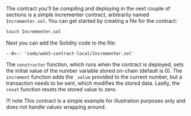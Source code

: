 The contract you'll be compiling and deploying in the next couple of sections is a simple incrementer contract, arbitrarily named `Incrementer.sol`. You can get started by creating a file for the contract:

```bash
touch Incrementer.sol
```

Next you can add the Solidity code to the file:

```solidity
--8<-- 'code/web3-contract-local/Incrementer.sol'
```

The `constructor` function, which runs when the contract is deployed, sets the initial value of the number variable stored on-chain (default is 0). The `increment` function adds the `_value` provided to the current number, but a transaction needs to be sent, which modifies the stored data. Lastly, the `reset` function resets the stored value to zero.

!!! note
    This contract is a simple example for illustration purposes only and does not handle values wrapping around.